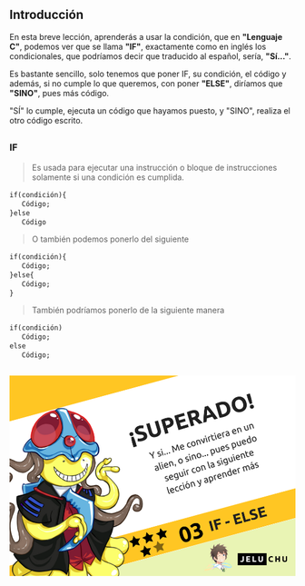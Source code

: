 ## Introducción
En esta breve lección, aprenderás a usar la condición, que en **"Lenguaje C"**, podemos ver que se llama **"IF"**, exactamente como en inglés los condicionales, que podríamos decir que traducido al español, sería, **"Sí..."**.

Es bastante sencillo, solo tenemos que poner IF, su condición, el código y además, si no cumple lo que queremos, con poner **"ELSE"**, diríamos que **"SINO"**, pues más código.

"SÍ" lo cumple, ejecuta un código que hayamos puesto, y "SINO", realiza el otro código escrito.
##
### IF
>Es usada para ejecutar una instrucción o bloque de instrucciones solamente si una condición es cumplida.

```
if(condición){
   Código;
}else
   Código
```
>O también podemos ponerlo del siguiente

```
if(condición){
   Código;
}else{
   Código;
}  
```
>También podríamos ponerlo de la siguiente manera
```
if(condición)
   Código;
else
   Código;
```

##

  ![Icono GDM](./fotos/supercuatro.png)
